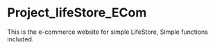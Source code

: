 # Project_lifeStore_ECom
This is the e-commerce website for simple LifeStore, Simple functions included. 
